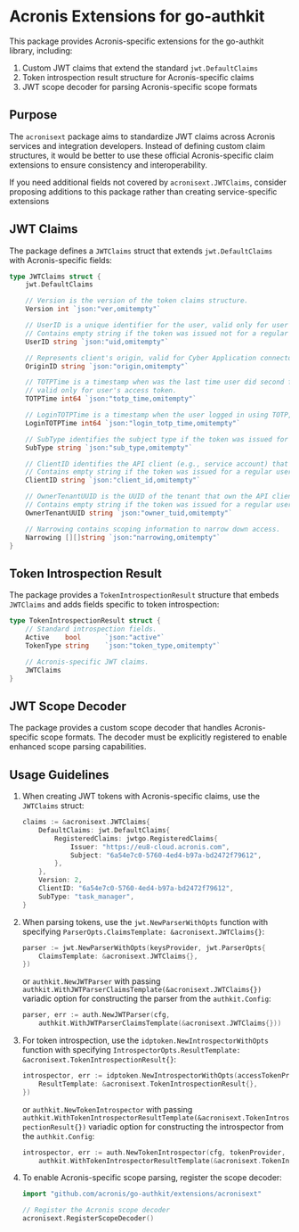 # Acronis Extensions for go-authkit

This package provides Acronis-specific extensions for the go-authkit library, including:

1. Custom JWT claims that extend the standard `jwt.DefaultClaims`
2. Token introspection result structure for Acronis-specific claims
3. JWT scope decoder for parsing Acronis-specific scope formats

## Purpose

The `acronisext` package aims to standardize JWT claims across Acronis services and integration developers. Instead of defining custom claim structures, it would be better to use these official Acronis-specific claim extensions to ensure consistency and interoperability.

If you need additional fields not covered by `acronisext.JWTClaims`, consider proposing additions to this package rather than creating service-specific extensions

## JWT Claims

The package defines a `JWTClaims` struct that extends `jwt.DefaultClaims` with Acronis-specific fields:

```go
type JWTClaims struct {
    jwt.DefaultClaims

    // Version is the version of the token claims structure.
    Version int `json:"ver,omitempty"`

    // UserID is a unique identifier for the user, valid only for user's access token.
    // Contains empty string if the token was issued not for a regular user (e.g., for a service account).
    UserID string `json:"uid,omitempty"`

    // Represents client's origin, valid for Cyber Application connectors' clients.
    OriginID string `json:"origin,omitempty"`

    // TOTPTime is a timestamp when was the last time user did second factor authentication,
    // valid only for user's access token.
    TOTPTime int64 `json:"totp_time,omitempty"`

    // LoginTOTPTime is a timestamp when the user logged in using TOTP, valid only for user's access token.
    LoginTOTPTime int64 `json:"login_totp_time,omitempty"`

    // SubType identifies the subject type if the token was issued for a service account.
    SubType string `json:"sub_type,omitempty"`

    // ClientID identifies the API client (e.g., service account) that requested the token.
    // Contains empty string if the token was issued for a regular user.
    ClientID string `json:"client_id,omitempty"`

    // OwnerTenantUUID is the UUID of the tenant that own the API client that requested the token.
    // Contains empty string if the token was issued for a regular user.
    OwnerTenantUUID string `json:"owner_tuid,omitempty"`

    // Narrowing contains scoping information to narrow down access.
    Narrowing [][]string `json:"narrowing,omitempty"`
}
```

## Token Introspection Result

The package provides a `TokenIntrospectionResult` structure that embeds `JWTClaims` and adds fields specific to token introspection:

```go
type TokenIntrospectionResult struct {
    // Standard introspection fields.
    Active    bool      `json:"active"`
    TokenType string    `json:"token_type,omitempty"`

    // Acronis-specific JWT claims.
    JWTClaims
}
```

## JWT Scope Decoder

The package provides a custom scope decoder that handles Acronis-specific scope formats. The decoder must be explicitly registered to enable enhanced scope parsing capabilities.

## Usage Guidelines

1. When creating JWT tokens with Acronis-specific claims, use the `JWTClaims` struct:
   ```go
   claims := &acronisext.JWTClaims{
       DefaultClaims: jwt.DefaultClaims{
           RegisteredClaims: jwtgo.RegisteredClaims{
               Issuer: "https://eu8-cloud.acronis.com",
               Subject: "6a54e7c0-5760-4ed4-b97a-bd2472f79612",
           },
       },
       Version: 2,
       ClientID: "6a54e7c0-5760-4ed4-b97a-bd2472f79612",
       SubType: "task_manager",
   }
   ```

2. When parsing tokens, use the `jwt.NewParserWithOpts` function with specifying `ParserOpts.ClaimsTemplate: &acronisext.JWTClaims{}`:
   ```go
   parser := jwt.NewParserWithOpts(keysProvider, jwt.ParserOpts{
       ClaimsTemplate: &acronisext.JWTClaims{},
   })
   ```
   or `authkit.NewJWTParser` with passing `authkit.WithJWTParserClaimsTemplate(&acronisext.JWTClaims{})` variadic option for constructing the parser from the `authkit.Config`:
   ```go
   parser, err := auth.NewJWTParser(cfg,
       authkit.WithJWTParserClaimsTemplate(&acronisext.JWTClaims{}))
   ```
   
3. For token introspection, use the `idptoken.NewIntrospectorWithOpts` function with specifying `IntrospectorOpts.ResultTemplate: &acronisext.TokenIntrospectionResult{}`:
   ```go
   introspector, err := idptoken.NewIntrospectorWithOpts(accessTokenProvider, idptoken.IntrospectorOpts{
       ResultTemplate: &acronisext.TokenIntrospectionResult{},
   })
   ```
    or `authkit.NewTokenIntrospector` with passing `authkit.WithTokenIntrospectorResultTemplate(&acronisext.TokenIntrospectionResult{})` variadic option for constructing the introspector from the `authkit.Config`:
    ```go
    introspector, err := auth.NewTokenIntrospector(cfg, tokenProvider, scopeFilter,
        authkit.WithTokenIntrospectorResultTemplate(&acronisext.TokenIntrospectionResult{}))
    ```

4. To enable Acronis-specific scope parsing, register the scope decoder:
   ```go
   import "github.com/acronis/go-authkit/extensions/acronisext"
   
   // Register the Acronis scope decoder
   acronisext.RegisterScopeDecoder()
   ```
